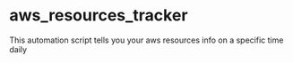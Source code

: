 # aws_resources_tracker
This automation script tells you your aws resources info on a specific time daily 
